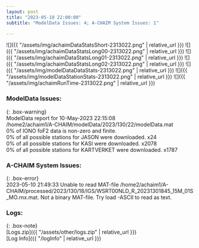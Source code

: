 ```yaml
---
layout: post
title: "2023-05-10 22:00:00"
subtitle: "ModelData Issues: 4; A-CHAIM System Issues: 1"

---
```


![]({{ "/assets/img/achaimDataStatsShort-2313022.png" | relative_url }})
![]({{ "/assets/img/achaimDataStatsLong00-2313022.png" | relative_url }})
![]({{ "/assets/img/achaimDataStatsLong01-2313022.png" | relative_url }})
![]({{ "/assets/img/achaimDataStatsLong02-2313022.png" | relative_url }})
![]({{ "/assets/img/modelDataDataStats-2313022.png" | relative_url }})
![]({{ "/assets/img/modelDataStationStats-2313022.png" | relative_url }})
![]({{ "/assets/img/achaimRunTime-2313022.png" | relative_url }})


### ModelData Issues:  
  
{: .box-warning}  
 ModelData report for 10-May-2023 22:15:08   
 /home2/achaim1/A-CHAIM/modelData/2023/130/22/modelData.mat   
 0% of IONO foF2 data is non-zero and finite.   
 0% of all possible stations for JASON were downloaded. x24   
 0% of all possible stations for KASI were downloaded. x2078   
 0% of all possible stations for KARTVERKET were downloaded. x1787   
  
### A-CHAIM System Issues:  
  
{: .box-error}  
2023-05-10 21:49:33 Unable to read MAT-file /home2/achaim1/A-CHAIM/processed/2023/130/18/IGS/WSRT00NLD_R_20231301845_15M_01S_MO.rnx.mat. Not a binary MAT-file. Try load -ASCII to read as text.  

### Logs:  
  
{: .box-note}  
[Logs.zip]({{ "/assets/other/logs.zip" | relative_url }})  
[Log Info]({{ "/logInfo" | relative_url }})  
